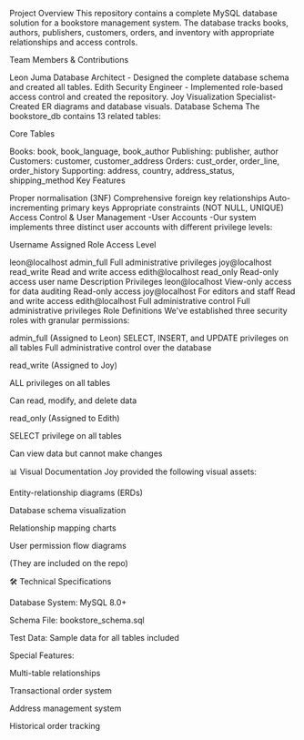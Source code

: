 Project Overview This repository contains a complete MySQL database solution for a bookstore management system. The database tracks books, authors, publishers, customers, orders, and inventory with appropriate relationships and access controls.

Team Members & Contributions

Leon Juma Database Architect - Designed the complete database schema and created all tables.
Edith Security Engineer - Implemented role-based access control and created the repository.
Joy Visualization Specialist- Created ER diagrams and database visuals.
Database Schema The bookstore_db contains 13 related tables:

Core Tables

Books: book, book_language, book_author
Publishing: publisher, author
Customers: customer, customer_address
Orders: cust_order, order_line, order_history
Supporting: address, country, address_status, shipping_method
Key Features

Proper normalisation (3NF)
Comprehensive foreign key relationships
Auto-incrementing primary keys
Appropriate constraints (NOT NULL, UNIQUE)
Access Control & User Management -User Accounts -Our system implements three distinct user accounts with different privilege levels:

Username Assigned Role Access Level

leon@localhost admin_full Full administrative privileges
joy@localhost read_write Read and write access
edith@localhost read_only Read-only access
user name	Description	Privileges
leon@localhost	View-only access for data auditing	Read-only access
joy@localhost	For editors and staff	Read and write access
edith@localhost	Full administrative control	Full administrative privileges
Role Definitions We've established three security roles with granular permissions:

admin_full (Assigned to Leon)
SELECT, INSERT, and UPDATE privileges on all tables Full administrative control over the database

read_write (Assigned to Joy)

ALL privileges on all tables

Can read, modify, and delete data

read_only (Assigned to Edith)

SELECT privilege on all tables

Can view data but cannot make changes

📊 Visual Documentation Joy provided the following visual assets:

Entity-relationship diagrams (ERDs)

Database schema visualization

Relationship mapping charts

User permission flow diagrams

(They are included on the repo)

🛠️ Technical Specifications

Database System: MySQL 8.0+

Schema File: bookstore_schema.sql

Test Data: Sample data for all tables included

Special Features:

Multi-table relationships

Transactional order system

Address management system

Historical order tracking
